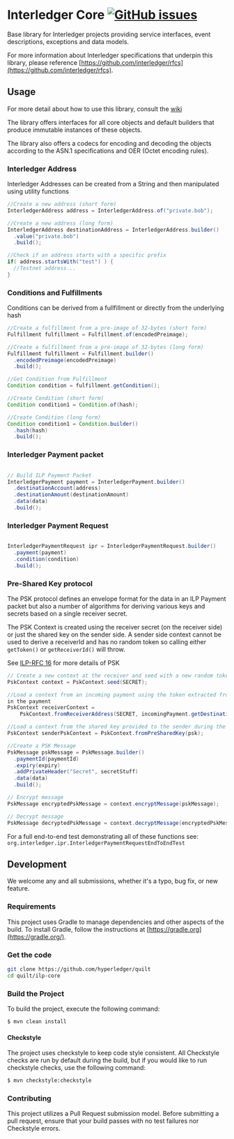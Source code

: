 # Interledger Core  [![GitHub issues](https://img.shields.io/github/issues-raw/hyperledger/quilt/ilp-core.svg)](https://github.com/hyperledger/quilt/issues?q=is%3Aissue+is%3Aopen+label%3Ailp-core)

Base library for Interledger projects providing service interfaces, event descriptions, exceptions and data models.

For more information about Interledger specifications that underpin this library, please reference [https://github.com/interledger/rfcs](https://github.com/interledger/rfcs).

## Usage
For more detail about how to use this library, consult the [wiki](https://github.com/hyperledger/quilt/wiki)

The library offers interfaces for all core objects and default builders that produce immutable instances of these objects.

The library also offers a codecs for encoding and decoding the objects according to the ASN.1 specifications and OER (Octet encoding rules).


### Interledger Address

Interledger Addresses can be created from a String and then manipulated using utility functions

```java
//Create a new address (short form)
InterledgerAddress address = InterledgerAddress.of("private.bob");

//Create a new address (long form)
InterledgerAddress destinationAddress = InterledgerAddress.builder()
  .value("private.bob")
  .build();

//Check if an address starts with a specific prefix
if( address.startsWith("test") ) {
  //Testnet address...
}

```

### Conditions and Fulfillments

Conditions can be derived from a fullfillment or directly from the underlying hash

```java
//Create a fulfillment from a pre-image of 32-bytes (short form)
Fulfillment fulfillment = Fulfillment.of(encodedPreimage);

//Create a fulfillment from a pre-image of 32-bytes (long form)
Fulfillment fulfillment = Fulfillment.builder()
  .encodedPreimage(encodedPreimage)
  .build();

//Get Condition from Fulfillment
Condition condition = fulfillment.getCondition();

//Create Condition (short form)
Condition condition1 = Condition.of(hash);

//Create Condition (long form)
Condition condition1 = Condition.builder()
  .hash(hash)
  .build();
```

### Interledger Payment packet

```java

// Build ILP Payment Packet
InterledgerPayment payment = InterledgerPayment.builder()
  .destinationAccount(address)
  .destinationAmount(destinationAmount)
  .data(data)
  .build();
```

### Interledger Payment Request

```java

InterledgerPaymentRequest ipr = InterledgerPaymentRequest.builder()
  .payment(payment)
  .condition(condition)
  .build();
```

### Pre-Shared Key protocol

The PSK protocol defines an envelope format for the data in an ILP Payment packet but also a number
of algorithms for deriving various keys and secrets based on a single receiver secret.

The PSK Context is created using the receiver secret (on the receiver side) or just the shared key
on the sender side. A sender side context cannot be used to derive a receiverId and has no random
token so calling either `getToken()` or `getReceiverId()` will throw.

See [ILP-RFC 16](https://interledger.org/rfcs/0016-pre-shared-key/) for more details of PSK

```java
// Create a new context at the receiver and seed with a new random token
PskContext context = PskContext.seed(SECRET);

//Load a context from an incoming payment using the token extracted from the destination address
in the payment
PskContext receiverContext =
    PskContext.fromReceiverAddress(SECRET, incomingPayment.getDestinationAccount());

//Load a context from the shared key provided to the sender during the SPSP exchange
PskContext senderPskContext = PskContext.fromPreSharedKey(psk);

//Create a PSK Message
PskMessage pskMessage = PskMessage.builder()
  .paymentId(paymentId)
  .expiry(expiry)
  .addPrivateHeader("Secret", secretStuff)
  .data(data)
  .build();

// Encrypt message
PskMessage encryptedPskMessage = context.encryptMessage(pskMessage);

// Decrypt message
PskMessage decryptedPskMessage = context.decryptMessage(encryptedPskMessage);

```

For a full end-to-end test demonstrating all of these functions see:
`org.interledger.ipr.InterledgerPaymentRequestEndToEndTest`

## Development
We welcome any and all submissions, whether it's a typo, bug fix, or new feature.

### Requirements
This project uses Gradle to manage dependencies and other aspects of the build.  To install Gradle, follow the instructions at [https://gradle.org](https://gradle.org/).

### Get the code

``` sh
git clone https://github.com/hyperledger/quilt
cd quilt/ilp-core
```

### Build the Project
To build the project, execute the following command:

```bash
$ mvn clean install
```

#### Checkstyle
The project uses checkstyle to keep code style consistent. All Checkstyle checks are run by default during the build, but if you would like to run checkstyle checks, use the following command:

```bash
$ mvn checkstyle:checkstyle
```

### Contributing
This project utilizes a Pull Request submission model.  Before submitting a pull request, ensure that your build passes with no test failures nor Checkstyle errors.